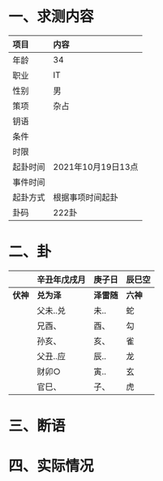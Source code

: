 # 一、求测内容
|项目|内容|
|:-|:-|
|年龄|34|
|职业|IT|
|性别|男|
|策项|杂占|
|钥语||
|条件||
|时限||
|起卦时间|2021年10月19日13点|
|事件时间||
|起卦方式|根据事项时间起卦|
|卦码|222卦|

# 二、卦
||辛丑年戊戌月|庚子日|辰巳空|
|:-|:-|:-|:-|
|**伏神**|**兑为泽**|**泽雷随**|**六神**|
||父未..兑|未..|蛇|
||兄酉、|酉、|勾|
||孙亥、|亥、|雀|
||父丑..应|辰..|龙|
||财卯○|寅..|玄|
||官巳、|子、|虎|


# 三、断语

# 四、实际情况